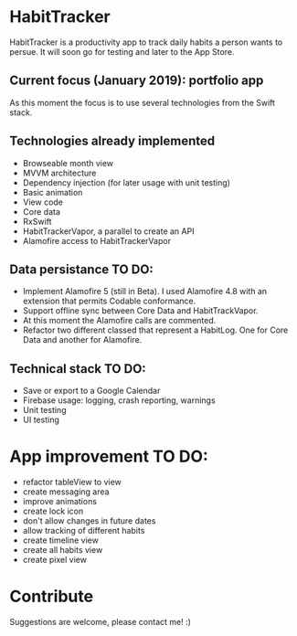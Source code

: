 # HabitTracker
HabitTracker is a productivity app to track daily habits a person wants to persue. It will soon go for testing and later to the App Store.

## Current focus (January 2019): portfolio app
As this moment the focus is to use several technologies from the Swift stack.

## Technologies already implemented
- Browseable month view
- MVVM architecture
- Dependency injection (for later usage with unit testing)
- Basic animation
- View code
- Core data
- RxSwift
- HabitTrackerVapor, a parallel to create an API
- Alamofire access to HabitTrackerVapor

## Data persistance TO DO:
- Implement Alamofire 5 (still in Beta). I used Alamofire 4.8 with an extension that permits Codable conformance.
- Support offline sync between Core Data and HabitTrackVapor.
- At this moment the Alamofire calls are commented.
- Refactor two different classed that represent a HabitLog. One for Core Data and another for Alamofire.

## Technical stack TO DO:
- Save or export to a Google Calendar
- Firebase usage: logging, crash reporting, warnings
- Unit testing
- UI testing

# App improvement TO DO:
- refactor tableView to view
- create messaging area
- improve animations
- create lock icon
- don't allow changes in future dates
- allow tracking of different habits
- create timeline view
- create all habits view
- create pixel view

# Contribute
Suggestions are welcome, please contact me! :)
